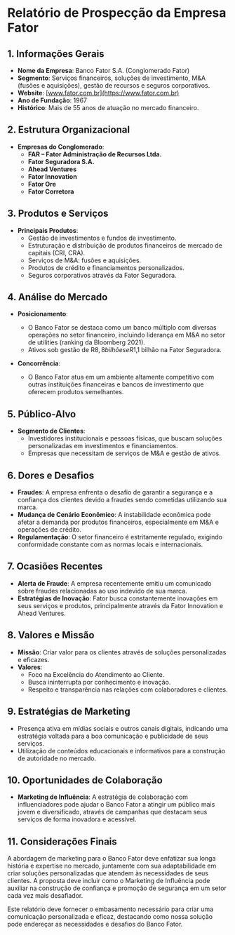 # Relatório de Prospecção da Empresa Fator

## 1. Informações Gerais
- **Nome da Empresa**: Banco Fator S.A. (Conglomerado Fator)
- **Segmento**: Serviços financeiros, soluções de investimento, M&A (fusões e aquisições), gestão de recursos e seguros corporativos.
- **Website**: [www.fator.com.br](https://www.fator.com.br)
- **Ano de Fundação**: 1967
- **Histórico**: Mais de 55 anos de atuação no mercado financeiro.

## 2. Estrutura Organizacional
- **Empresas do Conglomerado**:
    - **FAR – Fator Administração de Recursos Ltda.**
    - **Fator Seguradora S.A.**
    - **Ahead Ventures**
    - **Fator Innovation**
    - **Fator Ore**
    - **Fator Corretora**

## 3. Produtos e Serviços
- **Principais Produtos**:
    - Gestão de investimentos e fundos de investimento.
    - Estruturação e distribuição de produtos financeiros de mercado de capitais (CRI, CRA).
    - Serviços de M&A: fusões e aquisições.
    - Produtos de crédito e financiamentos personalizados.
    - Seguros corporativos através da Fator Seguradora.

## 4. Análise do Mercado
- **Posicionamento**: 
    - O Banco Fator se destaca como um banco múltiplo com diversas operações no setor financeiro, incluindo liderança em M&A no setor de utilities (ranking da Bloomberg 2021).
    - Ativos sob gestão de R$8,8 bilhões e R$1,1 bilhão na Fator Seguradora.

- **Concorrência**:
    - O Banco Fator atua em um ambiente altamente competitivo com outras instituições financeiras e bancos de investimento que oferecem produtos semelhantes. 

## 5. Público-Alvo
- **Segmento de Clientes**:
    - Investidores institucionais e pessoas físicas, que buscam soluções personalizadas em investimentos e financiamentos.
    - Empresas que necessitam de serviços de M&A e gestão de ativos.

## 6. Dores e Desafios
- **Fraudes**: A empresa enfrenta o desafio de garantir a segurança e a confiança dos clientes devido a fraudes sendo cometidas utilizando sua marca.
- **Mudança de Cenário Econômico**: A instabilidade econômica pode afetar a demanda por produtos financeiros, especialmente em M&A e operações de crédito.
- **Regulamentação**: O setor financeiro é estritamente regulado, exigindo conformidade constante com as normas locais e internacionais.

## 7. Ocasiões Recentes
- **Alerta de Fraude**: A empresa recentemente emitiu um comunicado sobre fraudes relacionadas ao uso indevido de sua marca.
- **Estratégias de Inovação**: Fator busca constantemente inovações em seus serviços e produtos, principalmente através da Fator Innovation e Ahead Ventures.

## 8. Valores e Missão
- **Missão**: Criar valor para os clientes através de soluções personalizadas e eficazes.
- **Valores**:
    - Foco na Excelência do Atendimento ao Cliente.
    - Busca ininterrupta por conhecimento e inovação.
    - Respeito e transparência nas relações com colaboradores e clientes.

## 9. Estratégias de Marketing
- Presença ativa em mídias sociais e outros canais digitais, indicando uma estratégia voltada para a boa comunicação e publicidade de seus serviços.
- Utilização de conteúdos educacionais e informativos para a construção de autoridade no mercado.

## 10. Oportunidades de Colaboração
- **Marketing de Influência**: A estratégia de colaboração com influenciadores pode ajudar o Banco Fator a atingir um público mais jovem e diversificado, através de campanhas que destacam seus serviços de forma inovadora e acessível.

## 11. Considerações Finais
A abordagem de marketing para o Banco Fator deve enfatizar sua longa história e expertise no mercado, juntamente com sua adaptabilidade em criar soluções personalizadas que atendem às necessidades de seus clientes. A proposta deve incluir como o Marketing de Influência pode auxiliar na construção de confiança e promoção de segurança em um setor cada vez mais desafiador.

Este relatório deve fornecer o embasamento necessário para criar uma comunicação personalizada e eficaz, destacando como nossa solução pode endereçar as necessidades e desafios do Banco Fator.